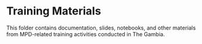 # Training Materials

This folder contains documentation, slides, notebooks, and other materials from MPD-related training activities conducted in The Gambia.
